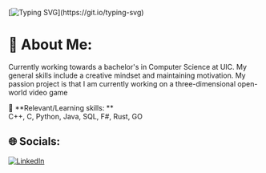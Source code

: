 [![Typing SVG](https://readme-typing-svg.herokuapp.com?color=FF3670&size=35&center=true&vCenter=true&width=1000&lines=Welcome+to+my+GitHub+profile!;My+name+is+Hisham+Chaudhry;)](https://git.io/typing-svg)
# 💫 About Me:

Currently working towards a bachelor's in Computer Science at UIC. My general skills include a creative mindset and maintaining motivation. 
My passion project is that I am currently working on a three-dimensional open-world video game

🌱 **Relevant/Learning skills: **  <br>C++, C, Python, Java, SQL, F#, Rust, GO<br>


## 🌐 Socials:
[![LinkedIn](https://img.shields.io/badge/LinkedIn-%230077B5.svg?logo=linkedin&logoColor=white)](https://www.linkedin.com/in/hisham-chaudhry-0b638a331)

